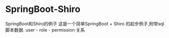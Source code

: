 # SpringBoot-Shiro
SpringBoot和Shiro的例子
这是一个简单SpringBoot + Shiro 的起步例子,附带sql脚本数据.
user - role - permission  关系
